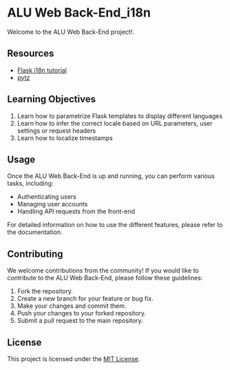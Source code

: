 # ALU Web Back-End_i18n

Welcome to the ALU Web Back-End project!.

## Resources

- [Flask i18n tutorial](https://blog.miguelgrinberg.com/post/the-flask-mega-tutorial-part-xiii-i18n-and-l10n)
- [pytz](https://sourceforge.net/directory/software-development/linux/)

## Learning Objectives

1. Learn how to parametrize Flask templates to display different languages
2. Learn how to infer the correct locale based on URL parameters, user settings or request headers
3. Learn how to localize timestamps

## Usage

Once the ALU Web Back-End is up and running, you can perform various tasks, including:

- Authenticating users
- Managing user accounts
- Handling API requests from the front-end

For detailed information on how to use the different features, please refer to the documentation.

## Contributing

We welcome contributions from the community! If you would like to contribute to the ALU Web Back-End, please follow these guidelines:

1. Fork the repository.
2. Create a new branch for your feature or bug fix.
3. Make your changes and commit them.
4. Push your changes to your forked repository.
5. Submit a pull request to the main repository.

## License

This project is licensed under the [MIT License](LICENSE).

